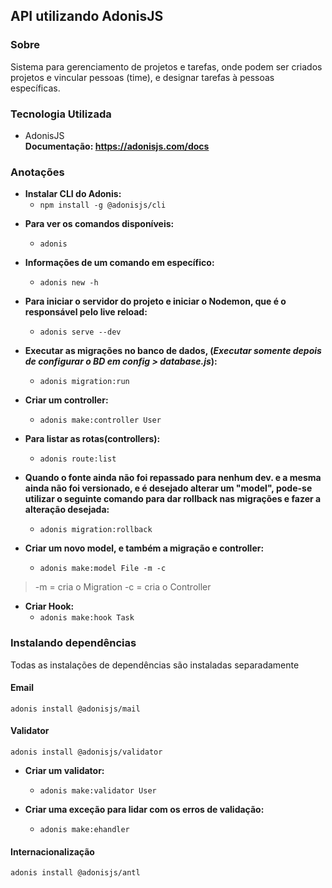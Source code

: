 ## API utilizando AdonisJS

### Sobre

<p> Sistema para gerenciamento de projetos e tarefas, onde podem ser criados projetos 
e vincular pessoas (time), e designar tarefas à pessoas específicas. </p>

### Tecnologia Utilizada

- AdonisJS </br>
  <strong>Documentação: https://adonisjs.com/docs </strong>

### Anotações

- <strong>Instalar CLI do Adonis: </strong> </br>
  - `npm install -g @adonisjs/cli`

* <strong>Para ver os comandos disponíveis:</strong> </br>

  - `adonis`

* <strong>Informações de um comando em específico:</strong> </br>

  - `adonis new -h`

* <strong>Para iniciar o servidor do projeto e iniciar o Nodemon, que é o responsável pelo live reload: </strong></br>

  - `adonis serve --dev`

* <strong>Executar as migrações no banco de dados, (_Executar somente depois de configurar o BD em config > database.js_):</strong> </br>

  - `adonis migration:run`

* <strong>Criar um controller:</strong> </br>

  - `adonis make:controller User`

* <strong>Para listar as rotas(controllers):</strong> </br>

  - `adonis route:list`

* <strong>Quando o fonte ainda não foi repassado para nenhum dev. e a mesma ainda não foi versionado, e é desejado alterar um "model", pode-se utilizar o seguinte comando para dar rollback nas migrações e fazer a alteração desejada:</strong> </br>

  - `adonis migration:rollback`

* <strong>Criar um novo model, e também a migração e controller:</strong> </br>
  - `adonis make:model File -m -c`

> -m = cria o Migration
> -c = cria o Controller

- <strong>Criar Hook:</strong>
  - `adonis make:hook Task`

### Instalando dependências

Todas as instalações de dependências são instaladas separadamente

#### Email

`adonis install @adonisjs/mail`

#### Validator

`adonis install @adonisjs/validator`

- <strong>Criar um validator:</strong> </br>

  - `adonis make:validator User`

- <strong>Criar uma exceção para lidar com os erros de validação:</strong> </br>
  - `adonis make:ehandler`

#### Internacionalização

`adonis install @adonisjs/antl`
